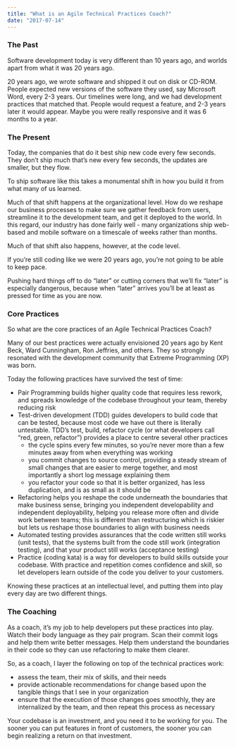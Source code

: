 ```yaml
---
title: "What is an Agile Technical Practices Coach?"
date: "2017-07-14"
---
```


### The Past

Software development today is very different than 10 years ago, and worlds apart from what it was 20 years ago.

20 years ago, we wrote software and shipped it out on disk or CD-ROM. People expected new versions of the software they used, say Microsoft Word, every 2-3 years. Our timelines were long, and we had development practices that matched that. People would request a feature, and 2-3 years later it would appear. Maybe you were really responsive and it was 6 months to a year.

### The Present

Today, the companies that do it best ship new code every few seconds. They don’t ship much that’s new every few seconds, the updates are smaller, but they flow.

To ship software like this takes a monumental shift in how you build it from what many of us learned.

Much of that shift happens at the organizational level. How do we reshape our business processes to make sure we gather feedback from users, streamline it to the development team, and get it deployed to the world. In this regard, our industry has done fairly well - many organizations ship web-based and mobile software on a timescale of weeks rather than months.

Much of that shift also happens, however, at the code level.

If you’re still coding like we were 20 years ago, you’re not going to be able to keep pace.

Pushing hard things off to do “later” or cutting corners that we’ll fix “later” is especially dangerous, because when “later” arrives you’ll be at least as pressed for time as you are now.

### Core Practices

So what are the core practices of an Agile Technical Practices Coach?

Many of our best practices were actually envisioned 20 years ago by Kent Beck, Ward Cunningham, Ron Jeffries, and others. They so strongly resonated with the development community that Extreme Programming (XP) was born.

Today the following practices have survived the test of time:

- Pair Programming builds higher quality code that requires less rework, and spreads knowledge of the codebase throughout your team, thereby reducing risk
- Test-driven development (TDD) guides developers to build code that can be tested, because most code we have out there is literally untestable. TDD’s test, build, refactor cycle (or what developers call “red, green, refactor”) provides a place to centre several other practices
    - the cycle spins every few minutes, so you’re never more than a few minutes away from when everything was working
    - you commit changes to source control, providing a steady stream of small changes that are easier to merge together, and most importantly a short log message explaining them
    - you refactor your code so that it is better organized, has less duplication, and is as small as it should be
- Refactoring helps you reshape the code underneath the boundaries that make business sense, bringing you independent developability and independent deployability, helping you release more often and divide work between teams; this is different than restructuring which is riskier but lets us reshape those boundaries to align with business needs
- Automated testing provides assurances that the code written still works (unit tests), that the systems built from the code still work (integration testing), and that your product still works (acceptance testing)
- Practice (coding kata) is a way for developers to build skills outside your codebase. With practice and repetition comes confidence and skill, so let developers learn outside of the code you deliver to your customers.

Knowing these practices at an intellectual level, and putting them into play every day are two different things.

### The Coaching

As a coach, it’s my job to help developers put these practices into play. Watch their body language as they pair program. Scan their commit logs and help them write better messages. Help them understand the boundaries in their code so they can use refactoring to make them clearer.

So, as a coach, I layer the following on top of the technical practices work:

- assess the team, their mix of skills, and their needs
- provide actionable recommendations for change based upon the tangible things that I see in your organization
- ensure that the execution of those changes goes smoothly, they are internalized by the team, and then repeat this process as necessary

Your codebase is an investment, and you need it to be working for you. The sooner you can put features in front of customers, the sooner you can begin realizing a return on that investment.
